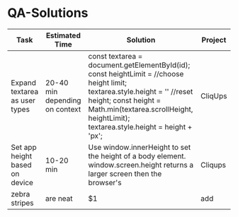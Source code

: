 # QA-Solutions

| Task                           | Estimated Time                 | Solution                                                                                                                                                                                                                                 | Project |
| ----                           | --------------                 | --------                                                                                                                                                                                                                                 | ------- |
| Expand textarea as user types  | 20-40 min depending on context | const textarea = document.getElementById(id);  const heightLimit = //choose height limit; textarea.style.height = '' //reset height; const height = Math.min(textarea.scrollHeight, heightLimit); textarea.style.height = height + 'px'; | CliqUps |
| Set app height based on device | 10-20 min                      | Use window.innerHeight to set the height of a body element. window.screen.height returns a larger screen then the browser's                                                                                                              | Cliqups |
| zebra stripes                  | are neat                       | $1                                                                                                                                                                                                                                       | add     |
